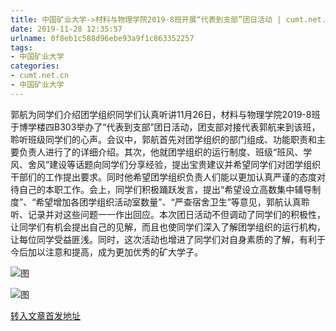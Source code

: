 ```yaml
---
title: 中国矿业大学->材料与物理学院2019-8班开展“代表到支部”团日活动 | cumt.net.cn
date: 2019-11-28 12:35:57
urlname: 0f8eb1c588d96ebe93a9f1c863352257
tags: 
- 中国矿业大学
categories:
- cumt.net.cn
- 中国矿业大学
---
```

郭航为同学们介绍团学组织同学们认真听讲11月26日，材料与物理学院2019-8班于博学楼四B303举办了“代表到支部”团日活动，团支部对接代表郭航来到该班，聆听班级同学们的心声。会议中，郭航首先对团学组织的部门组成、功能职责和主要负责人进行了的详细介绍。其次，他就团学组织的运行制度、班级“班风、学风、舍风”建设等话题向同学们分享经验，提出宝贵建议并希望同学们对团学组织干部们的工作提出要求。同时他希望团学组织负责人们能以更加认真严谨的态度对待自己的本职工作。会上，同学们积极踊跃发言，提出“希望设立高数集中辅导制度”、“希望增加各团学组织活动室数量”、“严查宿舍卫生”等意见，郭航认真聆听、记录并对这些问题一一作出回应。本次团日活动不但调动了同学们的积极性，让同学们有机会提出自己的见解，而且也使同学们深入了解团学组织的运行机构，让每位同学受益匪浅。同时，这次活动也增进了同学们对自身素质的了解，有利于今后加以注意和提高，成为更加优秀的矿大学子。

![图](http://xwzx.cumt.edu.cn/_upload/article/images/48/19/5069505945d19abfccfe08299c46/b39cfd35-f7b4-4f56-97bb-b55448e9853d.jpg)

![图](http://xwzx.cumt.edu.cn/_upload/article/images/48/19/5069505945d19abfccfe08299c46/7c2a32fc-a120-4158-a009-68e67407ea7b.jpg)

[转入文章首发地址](http://xwzx.cumt.edu.cn/6a/c4/c523a551620/page.htm)